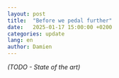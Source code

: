 ```yaml
---
layout: post
title:  "Before we pedal further"
date:   2025-01-17 15:00:00 +0200
categories: update
lang: en
author: Damien
---
```

<em>(TODO - State of the art)</em>
